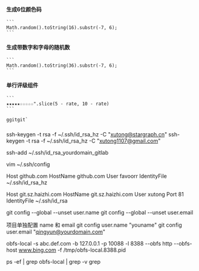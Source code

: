 #### 生成6位颜色码 
    ```
    Math.random().toString(16).substr(-7, 6);
    ```
####  生成带数字和字母的随机数
    ```
    Math.random().toString(36).substr(-7, 6);
    ```
#### 单行评级组件
    ```
    ★★★★★☆☆☆☆☆".slice(5 - rate, 10 - rate)
    ```

    ggitgit`
###

ssh-keygen -t rsa -f ~/.ssh/id_rsa_hz -C "xutong@stargraph.cn"
ssh-keygen -t rsa -f ~/.ssh/id_rsa_hz -C "xutong1107@gmail.com"


ssh-add ~/.ssh/id_rsa_yourdomain_gitlab


vim ~/.ssh/config

Host github.com
    HostName github.com
    User favoorr
    IdentityFile ~/.ssh/id_rsa_hz

Host git.sz.haizhi.com
    HostName git.sz.haizhi.com
    User xutong
    Port 81
    IdentityFile ~/.ssh/id_rsa

git config --global --unset user.name
git config --global --unset user.email


项目单独配置 name 和 email
git config user.name "youname"
git config user.email "qingyun@yourdomain.com"



obfs-local -s abc.def.com -b 127.0.0.1 -p 10088 -l 8388 --obfs http --obfs-host www.bing.com -f /tmp/obfs-local.8388.pid


ps -ef | grep obfs-local | grep -v grep